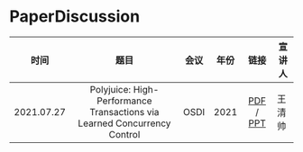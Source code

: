 # PaperDiscussion

|    时间    |                             题目                             | 会议 | 年份 |                             链接                             | 宣讲人 |
| :--------: | :----------------------------------------------------------: | :--: | :--: | :----------------------------------------------------------: | ------ |
| 2021.07.27 | Polyjuice: High-Performance Transactions via Learned Concurrency Control | OSDI | 2021 | [PDF](PDF/2021.07.27.pdf) / [PPT](PPT/2021.07.27.pptx) | 王清帅 |

